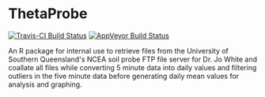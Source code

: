 
<!-- README.md is generated from README.Rmd. Please edit that file -->
ThetaProbe
==========

[![Travis-CI Build Status](https://travis-ci.org/adamhsparks/ThetaProbe.svg?branch=master)](https://travis-ci.org/adamhsparks/ThetaProbe) [![AppVeyor Build Status](https://ci.appveyor.com/api/projects/status/github/adamhsparks/ThetaProbe?branch=master&svg=true)](https://ci.appveyor.com/project/adamhsparks/ThetaProbe)

An R package for internal use to retrieve files from the University of Southern Queensland's NCEA soil probe FTP file server for Dr. Jo White and coallate all files while converting 5 minute data into daily values and filtering outliers in the five minute data before generating daily mean values for analysis and graphing.

